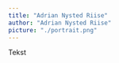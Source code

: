 ```yaml
---
title: "Adrian Nysted Riise"
author: "Adrian Nysted Riise"
picture: "./portrait.png"
---
```


Tekst
